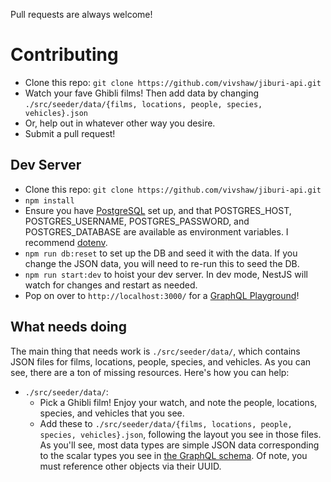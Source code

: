 Pull requests are always welcome!

# Contributing
- Clone this repo: `git clone https://github.com/vivshaw/jiburi-api.git`
- Watch your fave Ghibli films! Then add data by changing `./src/seeder/data/{films, locations, people, species, vehicles}.json`
- Or, help out in whatever other way you desire.
- Submit a pull request!

## Dev Server
- Clone this repo: `git clone https://github.com/vivshaw/jiburi-api.git`
- `npm install`
- Ensure you have [PostgreSQL](https://www.postgresql.org/) set up, and that POSTGRES_HOST, POSTGRES_USERNAME, POSTGRES_PASSWORD, and POSTGRES_DATABASE are available as environment variables. I recommend [dotenv](https://www.npmjs.com/package/dotenv).
- `npm run db:reset` to set up the DB and seed it with the data. If you change the JSON data, you will need to re-run this to seed the DB.
- `npm run start:dev` to hoist your dev server. In dev mode, NestJS will watch for changes and restart as needed.
- Pop on over to `http://localhost:3000/` for a [GraphQL Playground](https://github.com/graphql/graphql-playground)!

## What needs doing
The main thing that needs work is `./src/seeder/data/`, which contains JSON files for films, locations, people, species, and vehicles. As you can see, there are a ton of missing resources. Here's how you can help:

- `./src/seeder/data/`: 
    - Pick a Ghibli film! Enjoy your watch, and note the people, locations, species, and vehicles that you see.
    - Add these to `./src/seeder/data/{films, locations, people, species, vehicles}.json`, following the layout you see in those files. As you'll see, most data types are simple JSON data corresponding to the scalar types you see in [the GraphQL schema](https://github.com/vivshaw/ghibli-graphql/blob/main/src/schema.gql). Of note, you must reference other objects via their UUID.
